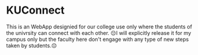 # KUConnect
This is an WebApp designied for our college use only where the students of the univrsity can connect with each other.
😔I will explicitly release it for my campus only but the faculty here don't engage with any type of new steps taken by students.😔
